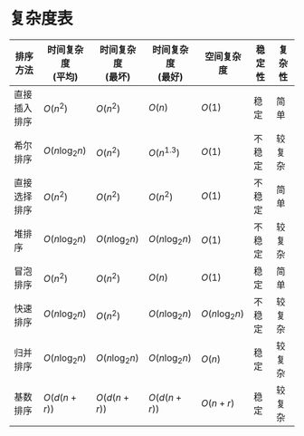 ---
---

# 复杂度表

| 排序方法     | 时间复杂度<br>(平均) | 时间复杂度<br>(最坏) | 时间复杂度<br>(最好) | 空间复杂度         | 稳定性 | 复杂性 |
|-|-|-|-|-|-|-|
| 直接插入排序 | $O(n^{2})$          | $O(n^{2})$           |  $O(n)$            | $O(1)$            |  稳定   | 简单 |
| 希尔排序    | $O(n\log_{2}{n})$    | $O(n^{2})$          | $O(n^{1.3})$        | $O(1)$            | 不稳定  | 较复杂 |
| 直接选择排序| $O(n^{2})$            | $O(n^{2})$          | $O(n^{2})$         | $O(1)$            |  不稳定 |  简单 |
| 堆排序      | $O(n\log_{2}{n})$    | $O(n\log_{2}{n})$   | $O(n\log_{2}{n})$  | $O(1)$             | 不稳定  | 较复杂 |
| 冒泡排序    | $O(n^{2})$           | $O(n^{2})$          | $O(n)$             | $O(1)$             | 稳定    | 简单 |
| 快速排序    | $O(n\log_{2}{n})$    | $O(n^{2})$          | $O(n\log_{2}{n})$  | $O(n\log_{2}{n})$  | 不稳定  | 较复杂 |
| 归并排序    | $O(n\log_{2}{n})$    | $O(n\log_{2}{n})$   | $O(n\log_{2}{n})$  | $O(n)$             | 稳定    | 较复杂 |
| 基数排序    | $O(d(n+r))$          | $O(d(n+r))$         | $O(d(n+r))$        | $O(n+r)$           | 稳定    | 较复杂 |

<style>.page-inner {max-width: 850px !important;}</style>
